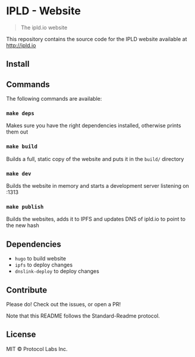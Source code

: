 # IPLD - Website

> The ipld.io website

This repository contains the source code for the IPLD website available at http://ipld.io

## Install

## Commands

The following commands are available:

### `make deps`

Makes sure you have the right dependencies installed, otherwise prints them out

### `make build`

Builds a full, static copy of the website and puts it in the `build/` directory

### `make dev`

Builds the website in memory and starts a development server listening on :1313

### `make publish`

Builds the websites, adds it to IPFS and updates DNS of ipld.io to point to the new hash

## Dependencies

* `hugo` to build website
* `ipfs` to deploy changes
* `dnslink-deploy` to deploy changes

## Contribute

Please do! Check out the issues, or open a PR!

Note that this README follows the Standard-Readme protocol.

## License

MIT © Protocol Labs Inc.

